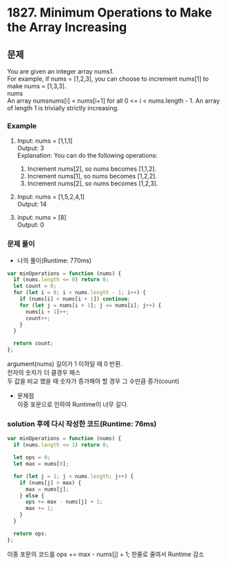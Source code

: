 # 1827. Minimum Operations to Make the Array Increasing

## 문제

You are given an integer array nums1.  
For example, if nums = [1,2,3], you can choose to increment nums[1] to make nums = [1,3,3].  
nums  
An array numsnums[i] < nums[i+1] for all 0 <= i < nums.length - 1. An array of length 1 is trivially strictly increasing.

### Example

1. Input: nums = [1,1,1]  
   Output: 3  
   Explanation: You can do the following operations:

   1. Increment nums[2], so nums becomes [1,1,2].
   2. Increment nums[1], so nums becomes [1,2,2].
   3. Increment nums[2], so nums becomes [1,2,3].

2. Input: nums = [1,5,2,4,1]  
   Output: 14

3. Input: nums = [8]  
   Output: 0

### 문제 풀이

- 나의 풀이(Runtime: 770ms)

```js
var minOperations = function (nums) {
  if (nums.length <= 0) return 0;
  let count = 0;
  for (let i = 0; i < nums.length - 1; i++) {
    if (nums[i] < nums[i + 1]) continue;
    for (let j = nums[i + 1]; j <= nums[i]; j++) {
      nums[i + 1]++;
      count++;
    }
  }

  return count;
};
```

argument(nums) 길이가 1 이하일 때 0 반환.  
전자의 숫자가 더 클경우 패스  
두 값을 비교 했을 때 숫자가 증가해야 할 경우 그 수만큼 증가(count)

- 문제점  
  이중 포문으로 인하여 Runtime이 너무 길다.

### solution 후에 다시 작성한 코드(Runtime: 76ms)

```js
var minOperations = function (nums) {
  if (nums.length <= 1) return 0;

  let ops = 0;
  let max = nums[0];

  for (let j = 1; j < nums.length; j++) {
    if (nums[j] > max) {
      max = nums[j];
    } else {
      ops += max - nums[j] + 1;
      max += 1;
    }
  }

  return ops;
};
```

이중 포문의 코드를 ops += max - nums[j] + 1; 한줄로 줄여서 Runtime 감소
